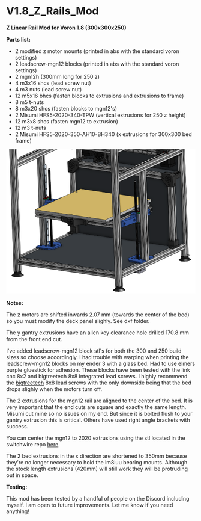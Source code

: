 # V1.8_Z_Rails_Mod
**Z Linear Rail Mod for Voron 1.8 (300x300x250)**

**Parts list:**
* 2 modified z motor mounts (printed in abs with the standard voron settings)
* 2 leadscrew-mgn12 blocks (printed in abs with the standard voron settings)
* 2 mgn12h (300mm long for 250 z) 
* 4 m3x16 shcs (lead screw nut)
* 4 m3 nuts (lead screw nut)
* 12 m5x16 bhcs (fasten blocks to extrusions and extrusions to frame)
* 8 m5 t-nuts 
* 8 m3x20 shcs (fasten blocks to mgn12's)
* 2 Misumi HFS5-2020-340-TPW (vertical extrusions for 250 z height)
* 12 m3x8 shcs (fasten mgn12 to extrusion)
* 12 m3 t-nuts
* 2 Misumi HFS5-2020-350-AH10-BH340 (x extrusions for 300x300 bed frame)



![isoview1](isoview1.png)


**Notes:**

The z motors are shifted inwards 2.07 mm (towards the center of the bed) so you must modify the deck panel slighly. See dxf folder.

The y gantry extrusions have an allen key clearance hole drilled 170.8 mm from the front end cut.

I've added leadscrew-mgn12 block stl's for both the 300 and 250 build sizes so choose accordingly.
I had trouble with warping when printing the leadscrew-mgn12 blocks on my ender 3 with a glass bed. Had to use elmers purple gluestick for adhesion.
These blocks have been tested with the link cnc 8x2 and bigtreetech 8x8 integrated lead screws. I highly recommend the [bigtreetech](https://www.aliexpress.com/item/32977907686.html?spm=a2g0s.9042311.0.0.43bf4c4drPPHbq) 8x8 lead screws with the only downside being that the bed drops slighly when the motors turn off. 

The 2 extrusions for the mgn12 rail are aligned to the center of the bed. It is very important that the end cuts are square and exactly the same length. Misumi cut mine so no issues on my end. But since it is bolted flush to your gantry extrusion this is critical. Others have used right angle brackets with success.

You can center the mgn12 to 2020 extrusions using the stl located in the switchwire repo [here](https://github.com/VoronDesign/Voron-Switchwire/blob/master/STL/Gantry/2020_MGN12_guide_x2.stl).

The 2 bed extrusions in the x direction are shortened to 350mm because they're no longer necessary to hold the lm8luu bearing mounts. Although the stock length extrusions (420mm) will still work they will be protruding out in space.

**Testing:**

This mod has been tested by a handful of people on the Discord including myself. I am open to future improvements. Let me know if you need anything!

